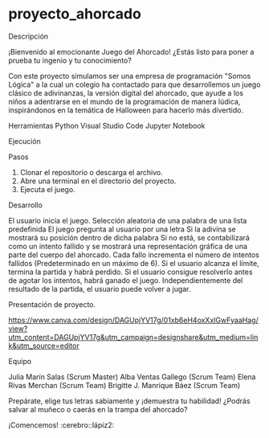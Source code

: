 # proyecto_ahorcado

Descripción

¡Bienvenido al emocionante Juego del Ahorcado! ¿Estás listo para poner a prueba tu ingenio y tu conocimiento?

Con este proyecto simulamos ser una empresa de programación "Somos Lógica" a la cual un colegio ha contactado para que desarrollemos un juego clásico de adivinanzas, la versión digital del ahorcado, que ayude a los niños a adentrarse en el mundo de la programación de manera lúdica, inspirándonos en la temática de Halloween para hacerlo más divertido.

 

Herramientas
Python
Visual Studio Code
Jupyter Notebook

Ejecución

Pasos

1. Clonar el repositorio o descarga el archivo.
2. Abre una terminal en el directorio del proyecto. 
3. Ejecuta el juego.

Desarrollo

El usuario inicia el juego. 
Selección aleatoria de una palabra de una lista predefinida
El juego pregunta al usuario por una letra
    Si la adivina se mostrará su posición dentro de dicha palabra
    Si no está, se contabilizará como un intento fallido y se mostrará una representación gráfica de una parte del cuerpo del ahorcado. 
Cada fallo incrementa el número de intentos fallidos (Predeterminado en un máximo de 6). Si el usuario alcanza el límite, termina la partida y habrá perdido. 
Si el usuario consigue resolverlo antes de agotar los intentos, habrá ganado el juego.
Independientemente del resultado de la partida, el usuario puede volver a jugar.   


Presentación de proyecto.


https://www.canva.com/design/DAGUpjYV17g/01xb6eH4oxXxIGwFyaaHag/view?utm_content=DAGUpjYV17g&utm_campaign=designshare&utm_medium=link&utm_source=editor

Equipo

Julia Marín Salas (Scrum Master)
Alba Ventas Gallego (Scrum Team)
Elena Rivas Merchan (Scrum Team)
Brigitte J. Manrique Báez (Scrum Team)


Prepárate, elige tus letras sabiamente y ¡demuestra tu habilidad! ¿Podrás salvar al muñeco o caerás en la trampa del ahorcado?

¡Comencemos! :cerebro::lápiz2:
